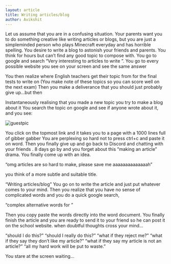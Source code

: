 ```yaml
---
layout: article
title: Writing articles/blog
author: Avikshit
---
```


Let us assume that you are in a confusing situation. Your parents want you to do something creative like writing articles or blogs, but you are just a simpleminded person who plays Minecraft everyday and has horrible spelling. You desire to write a blog to astonish your friends and parents. You think for hours but can’t find any good topic to compose with. You go to google and search “Very interesting to articles to write ”. You go to every possible website you see on your screen and see the same answer


You then realize where English teachers get their topic from for the final tests to write on
(You make note of these topics so you can score well on the next exam)
Then you make a deliverance that you should just probably give up...but then

Instantaneously realising that you made a new topic you try to make a blog about it
You search the topic on google and see if anyone wrote about it, and you see: 

<img src="https://media.discordapp.net/attachments/854323811594534932/889150830220046356/unknown.png" alt="guestpic">

You click on the topmost link and it takes you to a page with a 1000 lines full of gibber gabber
You are perplexing so hard not to press ctrl+c and paste it on word.
Then you finally give up and go back to Discord and chatting with your friends .
8 days go by and you forget about this “making an article” drama.
You finally come up with an idea.

“omg articles are so hard to make, please save me aaaaaaaaaaaaaah”

you think of a more subtle and suitable title. 

“Writing articles/blog”
You go on to write the article and just put whatever comes to your mind.
Then you realize that you have no sense of complicated words and you do a quick google search,

“complex alternative words for <insert word here>”

Then you copy paste the words directly into the word document.
You finally finish the article and you are ready to send it to your friend so he can post it on the school website.
when doubtful thoughts cross your mind...

“should I do this?”
“should I really do this?”
“what if they reject me?”
“what if they say they don’t like my article?”
“what if they say my article is not an article?”
“all my hard work will be put to waste.”

You stare at the screen waiting…


